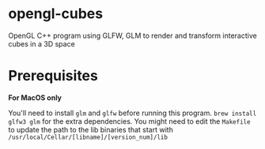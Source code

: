 # opengl-cubes
OpenGL C++ program using GLFW, GLM to render and transform interactive cubes in a 3D space

# Prerequisites

**For MacOS only**

You'll need to install `glm` and `glfw` before running this program. `brew install glfw3 glm` for the extra dependencies. You might need to edit the `Makefile` to update the path to the lib binaries that start with `/usr/local/Cellar/[libname]/[version_num]/lib`
